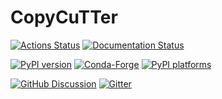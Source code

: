 # CopyCuTTer

[![Actions Status][actions-badge]][actions-link]
[![Documentation Status][rtd-badge]][rtd-link]

[![PyPI version][pypi-version]][pypi-link]
[![Conda-Forge][conda-badge]][conda-link]
[![PyPI platforms][pypi-platforms]][pypi-link]

[![GitHub Discussion][github-discussions-badge]][github-discussions-link]
[![Gitter][gitter-badge]][gitter-link]

<!-- prettier-ignore-start -->
[actions-badge]:            https://github.com/aryamanjeendgar/CopyCuTTer/workflows/CI/badge.svg
[actions-link]:             https://github.com/aryamanjeendgar/CopyCuTTer/actions
[conda-badge]:              https://img.shields.io/conda/vn/conda-forge/CopyCuTTer
[conda-link]:               https://github.com/conda-forge/CopyCuTTer-feedstock
[github-discussions-badge]: https://img.shields.io/static/v1?label=Discussions&message=Ask&color=blue&logo=github
[github-discussions-link]:  https://github.com/aryamanjeendgar/CopyCuTTer/discussions
[gitter-badge]:             https://badges.gitter.im/https://github.com/aryamanjeendgar/CopyCuTTer/community.svg
[gitter-link]:              https://gitter.im/https://github.com/aryamanjeendgar/CopyCuTTer/community?utm_source=badge&utm_medium=badge&utm_campaign=pr-badge
[pypi-link]:                https://pypi.org/project/CopyCuTTer/
[pypi-platforms]:           https://img.shields.io/pypi/pyversions/CopyCuTTer
[pypi-version]:             https://img.shields.io/pypi/v/CopyCuTTer
[rtd-badge]:                https://readthedocs.org/projects/CopyCuTTer/badge/?version=latest
[rtd-link]:                 https://CopyCuTTer.readthedocs.io/en/latest/?badge=latest

<!-- prettier-ignore-end -->
